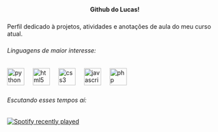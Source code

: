 <br clear="both">

<h4 align="center">Github do Lucas!</h4>

###

<p align="left">Perfil dedicado à projetos, atividades e anotações de aula do meu curso atual.</p>

###

<h6 align="left">Linguagens de maior interesse:</h6>

###

<div align="left">
  <img src="https://cdn.jsdelivr.net/gh/devicons/devicon/icons/python/python-original.svg" height="40" alt="python logo"  />
  <img width="12" />
  <img src="https://cdn.jsdelivr.net/gh/devicons/devicon/icons/html5/html5-original.svg" height="40" alt="html5 logo"  />
  <img width="12" />
  <img src="https://cdn.jsdelivr.net/gh/devicons/devicon/icons/css3/css3-original.svg" height="40" alt="css3 logo"  />
  <img width="12" />
  <img src="https://cdn.jsdelivr.net/gh/devicons/devicon/icons/javascript/javascript-original.svg" height="40" alt="javascript logo"  />
  <img width="12" />
  <img src="https://cdn.jsdelivr.net/gh/devicons/devicon/icons/php/php-original.svg" height="40" alt="php logo"  />
</div>

###

<h6 align="left">Escutando esses tempos aí:</h6>

###

<div align="left">
  <a href="https://open.spotify.com/user/22j6odpq6up2gu5flsqfmtmdy">
    <img src="https://spotify-recently-played-readme.vercel.app/api?user=22j6odpq6up2gu5flsqfmtmdy&count=3&unique=false" alt="Spotify recently played"  />
  </a>
</div>

###
